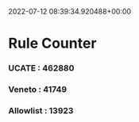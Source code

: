 2022-07-12 08:39:34.920488+00:00
# Rule Counter 
 ### UCATE : 462880

 ### Veneto : 41749

 ### Allowlist : 13923
